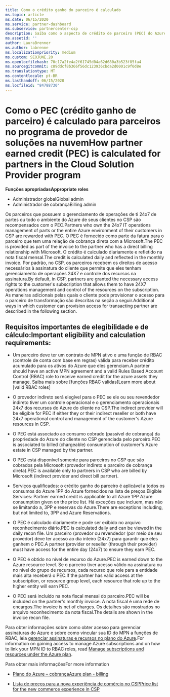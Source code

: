```yaml
---
title: Como o crédito ganho do parceiro é calculado
ms.topic: article
ms.date: 06/15/2020
ms.service: partner-dashboard
ms.subservice: partnercenter-csp
description: Saiba como o aspecto de crédito de parceiro (PEC) do Azure Plan é calculado. Isso inclui requisitos de qualificação para parceiros e provedores indiretos.
ms.assetid: ''
author: LauraBrenner
ms.author: labrenne
ms.localizationpriority: medium
ms.custom: SEOJUNE.20
ms.openlocfilehash: 70c17a2fe4a2f61745d04a62d680a3b523f85fa4
ms.sourcegitcommit: c89ddcf8b366f56dc123936cbda2d0001c9f0d8e
ms.translationtype: MT
ms.contentlocale: pt-BR
ms.lasthandoff: 06/15/2020
ms.locfileid: "84788730"
---
```

# <a name="how-partner-earned-credit-pec-is-calculated-for-partners-in-the-cloud-solution-provider-program"></a><span data-ttu-id="44814-104">Como o PEC (crédito ganho de parceiro) é calculado para parceiros no programa de provedor de soluções na nuvem</span><span class="sxs-lookup"><span data-stu-id="44814-104">How partner earned credit (PEC) is calculated for partners in the Cloud Solution Provider program</span></span>

<span data-ttu-id="44814-105">**Funções apropriadas**</span><span class="sxs-lookup"><span data-stu-id="44814-105">**Appropriate roles**</span></span>

- <span data-ttu-id="44814-106">Administrador global</span><span class="sxs-lookup"><span data-stu-id="44814-106">Global admin</span></span>
- <span data-ttu-id="44814-107">Administrador de cobrança</span><span class="sxs-lookup"><span data-stu-id="44814-107">Billing admin</span></span>

<span data-ttu-id="44814-108">Os parceiros que possuem o gerenciamento de operações de ti 24x7 de partes ou todo o ambiente do Azure de seus clientes no CSP são recompensados com o PEC.</span><span class="sxs-lookup"><span data-stu-id="44814-108">Partners who own the 24x7 IT operations management of parts or the entire Azure environment of their customers in CSP are rewarded with PEC.</span></span> <span data-ttu-id="44814-109">O PEC é fornecido como parte da fatura para o parceiro que tem uma relação de cobrança direta com a Microsoft.</span><span class="sxs-lookup"><span data-stu-id="44814-109">The PEC is provided as part of the invoice to the partner who has a direct billing relationship with Microsoft.</span></span> <span data-ttu-id="44814-110">O crédito é calculado diariamente e refletido na nota fiscal mensal.</span><span class="sxs-lookup"><span data-stu-id="44814-110">The credit is calculated daily and reflected in the monthly invoice.</span></span> <span data-ttu-id="44814-111">Por padrão, no CSP, os parceiros recebem os direitos de acesso necessários à assinatura do cliente que permite que eles tenham gerenciamento de operações 24X7 e controle dos recursos na assinatura.</span><span class="sxs-lookup"><span data-stu-id="44814-111">By default, in CSP, partners are granted the necessary access rights to the customer's subscription that allows them to have 24X7 operations management and control of the resources on the subscription.</span></span> <span data-ttu-id="44814-112">As maneiras adicionais pelas quais o cliente pode provisionar o acesso para o parceiro de transformação são descritas na seção a seguir.</span><span class="sxs-lookup"><span data-stu-id="44814-112">Additional ways in which customer can provision access for transacting partner are described in the following section.</span></span>


## <a name="important-eligibility-and-calculation-requirements"></a><span data-ttu-id="44814-113">Requisitos importantes de elegibilidade e de cálculo:</span><span class="sxs-lookup"><span data-stu-id="44814-113">Important eligibility and calculation requirements:</span></span>

- <span data-ttu-id="44814-114">Um parceiro deve ter um contrato de MPN ativo e uma função de RBAC (controle de conta com base em regras) válida para receber crédito acumulado para os ativos do Azure que eles gerenciam.</span><span class="sxs-lookup"><span data-stu-id="44814-114">A partner should have an active MPN agreement and a valid Rules Based Account Control (RBAC) role to receive earned credit for the azure assets they manage.</span></span> <span data-ttu-id="44814-115">Saiba mais sobre [funções RBAC válidas]</span><span class="sxs-lookup"><span data-stu-id="44814-115">Learn more about [valid RBAC roles]</span></span>

- <span data-ttu-id="44814-116">O provedor indireto será elegível para o PEC se ele ou seu revendedor indireto tiver um controle operacional e o gerenciamento operacionais 24x7 dos recursos do Azure do cliente no CSP.</span><span class="sxs-lookup"><span data-stu-id="44814-116">The indirect provider will be eligible for PEC if either they or their indirect reseller or both have 24x7 operational control and management of the customer's Azure resources in CSP.</span></span>

- <span data-ttu-id="44814-117">O PEC está associado ao consumo cobrado (passível de cobrança) da propriedade do Azure do cliente no CSP gerenciada pelo parceiro.</span><span class="sxs-lookup"><span data-stu-id="44814-117">PEC is associated to billed (chargeable) consumption of customer's Azure estate in CSP managed by the partner.</span></span> 

- <span data-ttu-id="44814-118">O PEC está disponível somente para parceiros no CSP que são cobrados pela Microsoft (provedor indireto e parceiro de cobrança direta).</span><span class="sxs-lookup"><span data-stu-id="44814-118">PEC is available only to partners in CSP who are billed by Microsoft (indirect provider and direct bill partner).</span></span>

- <span data-ttu-id="44814-119">Serviços qualificados: o crédito ganho do parceiro é aplicável a todos os consumos do Azure 1PP do Azure fornecidos na lista de preços.</span><span class="sxs-lookup"><span data-stu-id="44814-119">Eligible Services: Partner earned credit is applicable to all Azure 1PP Azure consumption given on the price list.</span></span> <span data-ttu-id="44814-120">Há exceções que incluem, mas não se limitando a, 3PP e reservas do Azure.</span><span class="sxs-lookup"><span data-stu-id="44814-120">There are exceptions including, but not limited to, 3PP and Azure Reservations.</span></span>

- <span data-ttu-id="44814-121">O PEC é calculado diariamente e pode ser exibido no arquivo reconhecimento diário.</span><span class="sxs-lookup"><span data-stu-id="44814-121">PEC is calculated daily and can be viewed in the daily recon file.</span></span> <span data-ttu-id="44814-122">Um parceiro (provedor ou revendedor (por meio de seu provedor) deve ter acesso ao dia inteiro (24x7) para garantir que eles ganhem o PEC.</span><span class="sxs-lookup"><span data-stu-id="44814-122">A partner (provider or reseller (through their provider) must have access for the entire day (24x7) to ensure they earn PEC.</span></span>

- <span data-ttu-id="44814-123">O PEC é obtido no nível de recurso do Azure.</span><span class="sxs-lookup"><span data-stu-id="44814-123">PEC is earned down to the Azure resource level.</span></span> <span data-ttu-id="44814-124">Se o parceiro tiver acesso válido na assinatura ou no nível do grupo de recursos, cada recurso que role para a entidade mais alta receberá o PEC.</span><span class="sxs-lookup"><span data-stu-id="44814-124">If the partner has valid access at the subscription, or resource group level, each resource that role up to the higher entity will earn PEC.</span></span> 

- <span data-ttu-id="44814-125">O PEC será incluído na nota fiscal mensal do parceiro.</span><span class="sxs-lookup"><span data-stu-id="44814-125">PEC will be included on the partner's monthly invoice.</span></span> <span data-ttu-id="44814-126">A nota fiscal é uma rede de encargos.</span><span class="sxs-lookup"><span data-stu-id="44814-126">The invoice is net of charges.</span></span> <span data-ttu-id="44814-127">Os detalhes são mostrados no arquivo reconhecimento da nota fiscal.</span><span class="sxs-lookup"><span data-stu-id="44814-127">The details are shown in the invoice recon file.</span></span>

<span data-ttu-id="44814-128">Para obter informações sobre como obter acesso para gerenciar assinaturas do Azure e sobre como vincular sua ID do MPN a funções de RBAC, leia [gerenciar assinaturas e recursos no plano do Azure](azure-plan-manage.md).</span><span class="sxs-lookup"><span data-stu-id="44814-128">For information on gaining access to manage Azure subscriptions and on how to link your MPN ID to RBAC roles, read [Manage subscriptions and resources under the Azure plan](azure-plan-manage.md).</span></span>

<span data-ttu-id="44814-129">Para obter mais informações</span><span class="sxs-lookup"><span data-stu-id="44814-129">For more information</span></span>

- [<span data-ttu-id="44814-130">Plano do Azure – cobrança</span><span class="sxs-lookup"><span data-stu-id="44814-130">Azure plan - billing</span></span>](azure-plan-billing.md)

- [<span data-ttu-id="44814-131">Lista de preços para a nova experiência de comércio no CSP</span><span class="sxs-lookup"><span data-stu-id="44814-131">Price list for the new commerce experience in CSP </span></span>](azure-plan-price-list.md)